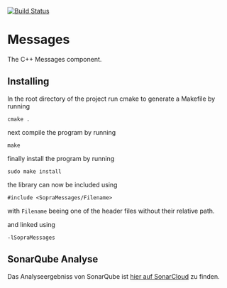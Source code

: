 [![Build Status](https://travis-ci.org/SoPra-Team-10/Messages.svg?branch=master)](https://travis-ci.org/SoPra-Team-10/Messages)
# Messages
The C++ Messages component.

## Installing
In the root directory of the  project run cmake to generate a Makefile by running
```
cmake .
```
next compile the program by running
```
make
```
finally install the program by running
```
sudo make install
```
the library can now be included using

```
#include <SopraMessages/Filename>
```
with `Filename` beeing one of the header files without their relative path.

and linked using

```
-lSopraMessages
```

## SonarQube Analyse
Das Analyseergebniss von SonarQube ist [hier auf SonarCloud](https://sonarcloud.io/dashboard?id=SoPra-Team-10_Messages) zu finden.